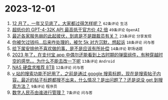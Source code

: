 # 2023-12-01

1. [12 月了，一年又见底了，大家都过得怎样呢？](https://www.v2ex.com/t/996699) `62条评论` `生活`
1. [超低价的 GPT-4-32K API 最高低于官方价 42 倍](https://www.v2ex.com/t/996697) `49条评论` `OpenAI`
1. [最近各家服务崩的此起彼伏，到底是不是跟裁员有关？](https://www.v2ex.com/t/996703) `23条评论` `分享发现`
1. [你被欠过钱吗...后来咋处理的，被欠 5k 对方沉默，想起诉](https://www.v2ex.com/t/996705) `18条评论` `问与答`
1. [给下属安排他不喜欢做的事，是不是应该有所补偿](https://www.v2ex.com/t/996714) `14条评论` `职场话题`
1. [2023 年了，在支付宝 app 中偶尔还能看到上古时期的弹窗组件，有种穿越时空的感觉。。为什么不能去改一下呢](https://www.v2ex.com/t/996728) `13条评论` `Android`
1. [NAS 硬盘求推荐 8TB](https://www.v2ex.com/t/996707) `12条评论` `问与答`
1. [v 站的搜索功能不好用了，之前是通过 google 搜索标题，现在是搜索帖子内容，最近的帖子标题都搜不出来，什么情况？是出问题了？还是说没 get 到搜索方法？](https://www.v2ex.com/t/996710) `9条评论` `程序员`
1. [数字人民币由谁进行管理？](https://www.v2ex.com/t/996723) `7条评论` `问与答`
